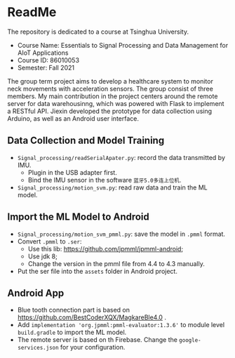 # ReadMe
The repository is dedicated to a course at Tsinghua University.
* Course Name: Essentials to Signal Processing and Data Management for AIoT Applications
* Course ID: 86010053
* Semester: Fall 2021

The group term project aims to develop a healthcare system to monitor neck movements with acceleration sensors. The group consist of three members. My main contribution in the project centers around the remote server for data warehousinng, which was powered with Flask to implement a RESTful API. Jiexin developed the prototype for data collection using Arduino, as well as an Android user interface.



## Data Collection and Model Training

* `Signal_processing/readSerialApater.py`: record the data transmitted by IMU.
  * Plugin in the USB adapter first.
  * Bind the IMU sensor in the software `蓝牙5.0多连上位机`.
* `Signal_processing/motion_svm.py`: read raw data and train the ML model.



## Import the ML Model to Android

* `Signal_processing/motion_svm_pmml.py`: save the model in `.pmml` format.
* Convert `.pmml` to `.ser`: 
  * Use this lib: https://github.com/jpmml/jpmml-android;
  * Use jdk 8;
  * Change the version in the pmml file from 4.4 to 4.3 manually.
* Put the ser file into the `assets` folder in Android project.



## Android App

* Blue tooth connection  part is based on https://github.com/BestCoderXQX/MagkareBle4.0 .
* Add `implementation 'org.jpmml:pmml-evaluator:1.3.6'` to module level `build.gradle` to import the ML model.
* The remote server is based on th Firebase. Change the `google-services.json` for your configuration.

